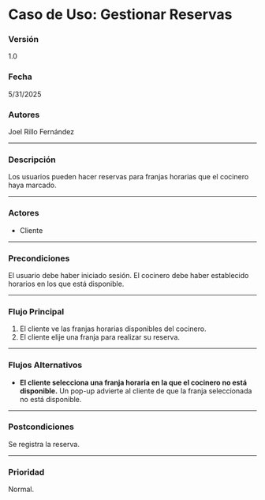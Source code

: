 # Caso de Uso: Gestionar Reservas

### Versión
1.0

### Fecha
5/31/2025

### Autores
Joel Rillo Fernández

---

### Descripción
Los usuarios pueden hacer reservas para franjas horarias que el cocinero haya marcado.

---

### Actores
- Cliente  

---

### Precondiciones
El usuario debe haber iniciado sesión.
El cocinero debe haber establecido horarios en los que está disponible.

---

### Flujo Principal
1. El cliente ve las franjas horarias disponibles del cocinero.
2. El cliente elije una franja para realizar su reserva.

---

### Flujos Alternativos
- **El cliente selecciona una franja horaria en la que el cocinero no está disponible.** 
  Un pop-up advierte al cliente de que la franja seleccionada no está disponible.

---

### Postcondiciones
Se registra la reserva.

---

### Prioridad
Normal.
